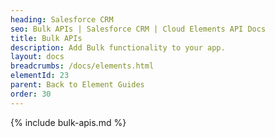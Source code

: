 ```yaml
---
heading: Salesforce CRM
seo: Bulk APIs | Salesforce CRM | Cloud Elements API Docs
title: Bulk APIs
description: Add Bulk functionality to your app.
layout: docs
breadcrumbs: /docs/elements.html
elementId: 23
parent: Back to Element Guides
order: 30
---
```


{% include bulk-apis.md %}
